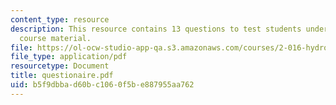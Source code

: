 ```yaml
---
content_type: resource
description: This resource contains 13 questions to test students understanding of
  course material.
file: https://ol-ocw-studio-app-qa.s3.amazonaws.com/courses/2-016-hydrodynamics-13-012-fall-2005/b5f9dbbad60bc1060f5be887955aa762_questionaire.pdf
file_type: application/pdf
resourcetype: Document
title: questionaire.pdf
uid: b5f9dbba-d60b-c106-0f5b-e887955aa762
---
```

